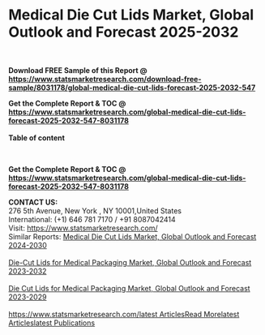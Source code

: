 <h1>Medical Die Cut Lids Market, Global Outlook and Forecast 2025-2032</h1><br/><p><strong>Download FREE Sample of this Report @ <a href="https://www.statsmarketresearch.com/download-free-sample/8031178/global-medical-die-cut-lids-forecast-2025-2032-547">https://www.statsmarketresearch.com/download-free-sample/8031178/global-medical-die-cut-lids-forecast-2025-2032-547</a></strong></p><div><b>Get the Complete Report & TOC @ <a href="https://www.statsmarketresearch.com/global-medical-die-cut-lids-forecast-2025-2032-547-8031178">https://www.statsmarketresearch.com/global-medical-die-cut-lids-forecast-2025-2032-547-8031178</a></b></div><br><b>Table of content</b><p><br><div><b>Get the Complete Report & TOC @ <a href="https://www.statsmarketresearch.com/global-medical-die-cut-lids-forecast-2025-2032-547-8031178">https://www.statsmarketresearch.com/global-medical-die-cut-lids-forecast-2025-2032-547-8031178</a></b></div></p> <b>CONTACT US:</b><br>276 5th Avenue, New York , NY 10001,United States<br>International: (+1) 646 781 7170 / +91 8087042414<br>Visit: <a href="https://www.statsmarketresearch.com/">https://www.statsmarketresearch.com/</a><br>Similar Reports: <a href="https://www.statsmarketresearch.com/global-medical-die-cut-lids-forecast-2025-2032-547-8031178">Medical Die Cut Lids Market, Global Outlook and Forecast 2024-2030</a><br/><br/><a href="https://www.statsmarketresearch.com/global-medical-die-cut-lids-forecast-2025-2032-547-8031178">Die-Cut Lids for Medical Packaging Market, Global Outlook and Forecast 2023-2032</a><br/><br/><a href="https://www.statsmarketresearch.com/global-medical-die-cut-lids-forecast-2025-2032-547-8031178">Die Cut Lids for Medical Packaging Market, Global Outlook and Forecast 2023-2029</a><br/><br/><a href="https://gyeongbokgung.com">https://www.statsmarketresearch.com/</a><a href="https://hallyeomaritime.com">latest Articles</a><a href="https://jingwansa.com">Read More</a><a href=https://nguoiviet.jp/">latest Articles</a><a href="https://www.intelmarketresearch.com/">latest Publications</a>
